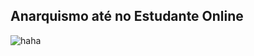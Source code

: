 ## Anarquismo até no Estudante Online

![haha](https://www.infoescola.com/wp-content/uploads/2009/12/bandeira-de-santa-catarina.jpg)
